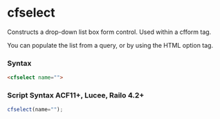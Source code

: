# cfselect

Constructs a drop-down list box form control. Used within a
 cfform tag.

 You can populate the list from a query, or by using the HTML
 option tag.

### Syntax

```html
<cfselect name="">
```

### Script Syntax ACF11+, Lucee, Railo 4.2+

```javascript
cfselect(name="");
```
